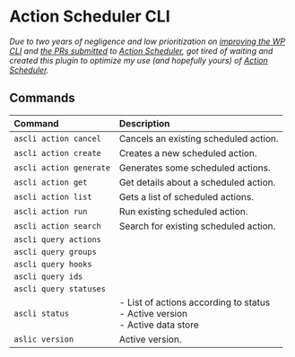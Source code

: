 # Action Scheduler CLI

_Due to two years of negligence and low prioritization on [improving the WP CLI](https://github.com/woocommerce/action-scheduler/issues/265) and [the PRs submitted](https://github.com/woocommerce/action-scheduler/issues?q=label%3A%22component%3A+wp-cli%22+author%3Acrstauf) to [Action Scheduler](https://github.com/woocommerce/action-scheduler), got tired of waiting and created this plugin to optimize my use (and hopefully yours) of [Action Scheduler](https://actionscheduler.org/)._

## Commands

|Command|Description|
|:--|:--|
|`ascli action cancel`|Cancels an existing scheduled action.|
|`ascli action create`|Creates a new scheduled action.|
|`ascli action generate`|Generates some scheduled actions.|
|`ascli action get`|Get details about a scheduled action.|
|`ascli action list`|Gets a list of scheduled actions.|
|`ascli action run`|Run existing scheduled action.|
|`ascli action search`|Search for existing scheduled action.|
|`ascli query actions`||
|`ascli query groups`||
|`ascli query hooks`||
|`ascli query ids`||
|`ascli query statuses`||
|`ascli status`|- List of actions according to status<br />- Active version<br />- Active data store|
|`aslic version`|Active version.|
